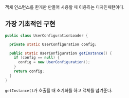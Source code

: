 객체 인스턴스를 한개만 만들어 사용할 때 이용하는 디자인패턴이다.

## 가장 기초적인 구현
```java
public class UserConfigurationLoader {

  private static UserConfiguration config;

  public static UserConfiguration getInstance() {
    if (config == null) {
      config = new UserConfiguration();
    }
    return config;
  }
}
```

`getInstance()`가 호출될 때 초기화를 하고 객체를 넘겨준다.